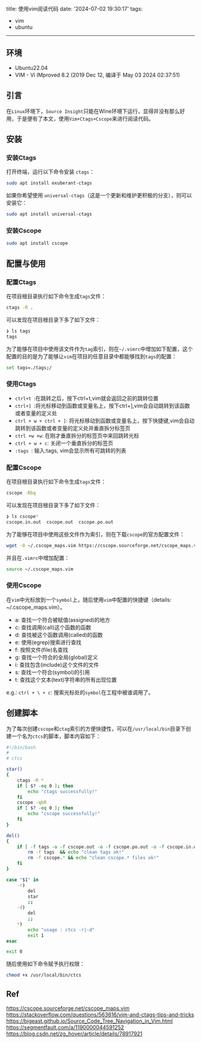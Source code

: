 title: 使用vim阅读代码
date: '2024-07-02 19:30:17'
tags:
  - vim
  - ubuntu
---
## 环境
- Ubuntu22.04
- VIM - Vi IMproved 8.2 (2019 Dec 12, 编译于 May 03 2024 02:37:51)

## 引言
在`Linux`环境下，`Source Insight`只能在Wine环境下运行，显得并没有那么好用，于是便有了本文，使用`Vim+Ctags+Cscope`来进行阅读代码。

## 安装

### 安装Ctags

打开终端，运行以下命令安装 `ctags`：

```bash
sudo apt install exuberant-ctags
```

如果你希望使用 `universal-ctags`（这是一个更新和维护更积极的分支），则可以安装它：

```bash
sudo apt install universal-ctags
```

### 安装Cscope

```bash
sudo apt install cscope
```

## 配置与使用

### 配置Ctags

在项目根目录执行如下命令生成`tags`文件：

```bash
ctags -R .  
```

可以发现在项目根目录下多了如下文件：

```bash
❯ ls tags
tags
```

为了能够在项目中使用该文件作为`tag`索引，则在`~/.vimrc`中增加如下配置，这个配置的目的是为了能够让`vim`在项目的任意目录中都能够找到`tags`的配置：

```bash
set tags=./tags;/
```

### 使用Ctags

- `ctrl+t `:在跳转之后，按下ctrl+t,vim就会返回之前的跳转位置
- `ctrl+] `:将光标移动到函数或变量名上，按下ctrl+],vim会自动跳转到该函数或者变量的定义处
- `ctrl + w + ctrl + ]`: 将光标移动到函数或变量名上，按下快捷键,vim会自动跳转到该函数或者变量的定义处并垂直拆分标签页
- `ctrl +w +w`: 在刚才垂直拆分的标签页中来回跳转光标
- `ctrl + w + c`: 关闭一个垂直拆分的标签页
- `:tags `: 输入:tags, vim会显示所有可跳转的列表

### 配置Cscope


在项目根目录执行如下命令生成`tags`文件：

```bash
cscope -Rbq
```

可以发现在项目根目录下多了如下文件：

```bash
❯ ls cscope*
cscope.in.out  cscope.out  cscope.po.out
```


为了能够在项目中使用这些文件作为索引，则在下载`cscope`的官方配置文件：

```bash
wget -O ~/.cscope_maps.vim https://cscope.sourceforge.net/cscope_maps.vim
```

并且在`.vimrc`中增加配置：

```bash
source ~/.cscope_maps.vim
```

### 使用Cscope

在`vim`中光标放到一个`symbol`上，随后使用`vim`中配置的快捷键（details: ~/.cscope_maps.vim）。
- a: 查找一个符合被赋值(assigned)的地方
- c: 查找调用(call)这个函数的函数
- d: 查找被这个函数调用(called)的函数
- e: 使用(egrep)搜索进行查找
- f: 按照文件(file)名查找
- g: 查找一个符合的全局(global)定义
- i: 查找包含(include)这个文件的文件
- s: 查找一个符合(symbol)的引用
- t: 查找这个文本(text)字符串的所有出现位置

e.g.: `ctrl + \ + c`: 搜索光标处的`symbol`在工程中被谁调用了。

## 创建脚本

为了每次创建`cscope`和`ctag`索引的方便快捷性，可以在`/usr/local/bin`目录下创建一个名为`ctcs`的脚本，脚本内容如下：

```bash
#!/bin/bash
#
# ctcs

star()
{
    ctags -R *   
    if [ $? -eq 0 ]; then
        echo "ctags successfully!"
    fi  
    cscope -qbR 
    if [ $? -eq 0 ]; then
        echo "cscope successfully!"
    fi  
}

del()
{
    if [ -f tags -o -f cscope.out -o -f cscope.po.out -o -f cscope.in.out ]; then
        rm -f tags  && echo "clean tags ok!"
        rm -f cscope.* && echo "clean cscope.* files ok!"
    fi  
}

case "$1" in
    -r) 
        del 
        star
        ;;  
    -d) 
        del 
        ;;  
    *)  
        echo "usage : ctcs -r|-d"   
        exit 1
esac

exit 0
```

随后使用如下命令赋予执行权限：

```bash
chmod +x /usr/local/bin/ctcs
```

## Ref
https://cscope.sourceforge.net/cscope_maps.vim
https://stackoverflow.com/questions/563616/vim-and-ctags-tips-and-tricks
https://bigeast.github.io/Source_Code_Tree_Navigation_in_Vim.html
https://segmentfault.com/a/1190000044591252
https://blog.csdn.net/zg_hover/article/details/78917921
